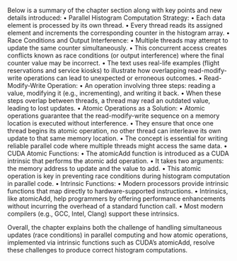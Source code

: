 Below is a summary of the chapter section along with key points and new details introduced:
	•	Parallel Histogram Computation Strategy:
	•	Each data element is processed by its own thread.
	•	Every thread reads its assigned element and increments the corresponding counter in the histogram array.
	•	Race Conditions and Output Interference:
	•	Multiple threads may attempt to update the same counter simultaneously.
	•	This concurrent access creates conflicts known as race conditions (or output interference) where the final counter value may be incorrect.
	•	The text uses real-life examples (flight reservations and service kiosks) to illustrate how overlapping read-modify-write operations can lead to unexpected or erroneous outcomes.
	•	Read-Modify-Write Operation:
	•	An operation involving three steps: reading a value, modifying it (e.g., incrementing), and writing it back.
	•	When these steps overlap between threads, a thread may read an outdated value, leading to lost updates.
	•	Atomic Operations as a Solution:
	•	Atomic operations guarantee that the read-modify-write sequence on a memory location is executed without interference.
	•	They ensure that once one thread begins its atomic operation, no other thread can interleave its own update to that same memory location.
	•	The concept is essential for writing reliable parallel code where multiple threads might access the same data.
	•	CUDA Atomic Functions:
	•	The atomicAdd function is introduced as a CUDA intrinsic that performs the atomic add operation.
	•	It takes two arguments: the memory address to update and the value to add.
	•	This atomic operation is key in preventing race conditions during histogram computation in parallel code.
	•	Intrinsic Functions:
	•	Modern processors provide intrinsic functions that map directly to hardware-supported instructions.
	•	Intrinsics, like atomicAdd, help programmers by offering performance enhancements without incurring the overhead of a standard function call.
	•	Most modern compilers (e.g., GCC, Intel, Clang) support these intrinsics.

Overall, the chapter explains both the challenge of handling simultaneous updates (race conditions) in parallel computing and how atomic operations, implemented via intrinsic functions such as CUDA’s atomicAdd, resolve these challenges to produce correct histogram computations.